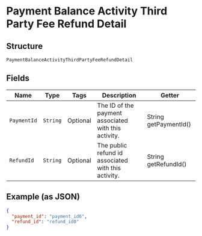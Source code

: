 
# Payment Balance Activity Third Party Fee Refund Detail

## Structure

`PaymentBalanceActivityThirdPartyFeeRefundDetail`

## Fields

| Name | Type | Tags | Description | Getter |
|  --- | --- | --- | --- | --- |
| `PaymentId` | `String` | Optional | The ID of the payment associated with this activity. | String getPaymentId() |
| `RefundId` | `String` | Optional | The public refund id associated with this activity. | String getRefundId() |

## Example (as JSON)

```json
{
  "payment_id": "payment_id6",
  "refund_id": "refund_id0"
}
```

